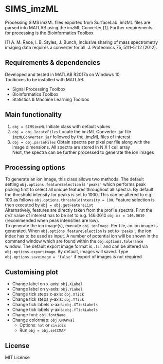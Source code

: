 # SIMS_imzML
Processing SIMS imzML files exported from SurfaceLab. imzML files are parsed into MATLAB using the imzML Converter [1]. Further requirements for processing is the Bioinformatics Toolbox

[1] A. M. Race, I. B. Styles, J. Bunch, Inclusive sharing of mass spectrometry imaging data requires a converter for all. J. Proteomics 75, 5111–5112 (2012).

## Requirements & dependencies
Developed and tested in MATLAB R2017a on Windows 10 </br>
Toolboxes to be installed with MATLAB: </br>
- Signal Processing Toolbox
- Bioinformatics Toolbox
- Statistics & Machine Learning Toolbox

## Main functionality
1. ```obj = SIMSimzML``` Initiate class with default values </br>
2. ```obj = obj.locateFiles``` Locate the imzML Converter .jar file ```imzMLConverter.jar``` followed by the .imzML files of interest </br>
3. ```obj = obj.parseFiles``` Obtain spectra per pixel per file along with the image dimensions. All spectra are stored in N X 1 cell array </br>
Next, the spectra can be further processed to generate the ion images

## Processing options
To generate an ion image, this class allows two methods. The default setting ```obj.options.featureSelection``` is ```'peaks'``` which 
performs peak picking first to select all unique features throughout all spectra. By default the threshold intensity for peaks is set
to 1000. This can be altered to e.g. 100 as follows ```obj.options.thresholdIntensity = 100```. Feature selection is then executed by
```obj = obj.getFeatureList```
</br>
Alternatively, features are directly taken from the profile spectra. First the *m/z* value of interest has to be set to e.g. 146.0610 
```obj.mz = 146.0610``` (recommended when peak intensities are low).
</br>
To generate the ion image(s), execute ```obj.ionImage```. Per file, an ion image is generated. When ```obj.options.featureSelection``` is  set to
```'peaks'```, the ion index has to be used as input. A number of potential ion will be shown in the command window which are found within the
```obj.options.tolerance``` window. The default export image format is ```.tif``` and can be altered via ```obj.options.exportimage```. By
default, images will saved. Type ```obj.options.saveimage = 'false'``` if export of images is not required 

## Customising plot
- Change label on x-axis:     ```obj.XLabel``` 
- Change label on y-axis:     ```obj.YLabel```
- Change tick steps x-axis:   ```obj.XTick```
- Change tick steps y-axis:   ```obj.YTick```
- Change tick labels x-axis:  ```obj.XTickLabels```
- Change tick labels y-axis:  ```obj.YTickLabels```
- Change font:                ```obj.fontName```
- Change colormap:            ```obj.CMAPval``` 
  - Options:                  ```hot``` or ```cividis```
  - Run ```obj = obj.setCMAP```

## License
MIT License
